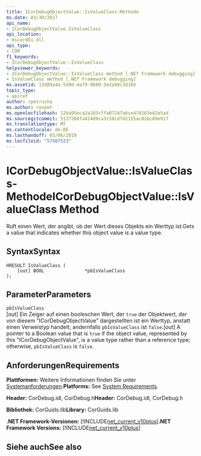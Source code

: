 ```yaml
---
title: ICorDebugObjectValue::IsValueClass-Methode
ms.date: 03/30/2017
api_name:
- ICorDebugObjectValue.IsValueClass
api_location:
- mscordbi.dll
api_type:
- COM
f1_keywords:
- ICorDebugObjectValue::IsValueClass
helpviewer_keywords:
- ICorDebugObjectValue::IsValueClass method [.NET Framework debugging]
- IsValueClass method [.NET Framework debugging]
ms.assetid: 13d89a4a-5d9d-4a79-9600-5e2a98c3d166
topic_type:
- apiref
author: rpetrusha
ms.author: ronpet
ms.openlocfilehash: 12ba95eca2a103cffa07247a6ce474263e42e5ad
ms.sourcegitcommit: 5137208fa414d9ca3c58cdfd2155ac81bc89e917
ms.translationtype: MT
ms.contentlocale: de-DE
ms.lasthandoff: 03/06/2019
ms.locfileid: "57487523"
---
```

# <a name="icordebugobjectvalueisvalueclass-method"></a><span data-ttu-id="a2c9e-102">ICorDebugObjectValue::IsValueClass-Methode</span><span class="sxs-lookup"><span data-stu-id="a2c9e-102">ICorDebugObjectValue::IsValueClass Method</span></span>
<span data-ttu-id="a2c9e-103">Ruft einen Wert, der angibt, ob der Wert dieses Objekts ein Werttyp ist.</span><span class="sxs-lookup"><span data-stu-id="a2c9e-103">Gets a value that indicates whether this object value is a value type.</span></span>  
  
## <a name="syntax"></a><span data-ttu-id="a2c9e-104">Syntax</span><span class="sxs-lookup"><span data-stu-id="a2c9e-104">Syntax</span></span>  
  
```  
HRESULT IsValueClass (  
    [out] BOOL               *pbIsValueClass  
);  
```  
  
## <a name="parameters"></a><span data-ttu-id="a2c9e-105">Parameter</span><span class="sxs-lookup"><span data-stu-id="a2c9e-105">Parameters</span></span>  
 `pbIsValueClass`  
 <span data-ttu-id="a2c9e-106">[out] Ein Zeiger auf einen booleschen Wert, der `true` der Objektwert, der von diesem "ICorDebugObjectValue" dargestellten ist ein Werttyp, anstatt einen Verweistyp handelt; andernfalls `pbIsValueClass` ist `false`.</span><span class="sxs-lookup"><span data-stu-id="a2c9e-106">[out] A pointer to a Boolean value that is `true` if the object value, represented by this "ICorDebugObjectValue", is a value type rather than a reference type; otherwise, `pbIsValueClass` is `false`.</span></span>  
  
## <a name="requirements"></a><span data-ttu-id="a2c9e-107">Anforderungen</span><span class="sxs-lookup"><span data-stu-id="a2c9e-107">Requirements</span></span>  
 <span data-ttu-id="a2c9e-108">**Plattformen:** Weitere Informationen finden Sie unter [Systemanforderungen](../../../../docs/framework/get-started/system-requirements.md).</span><span class="sxs-lookup"><span data-stu-id="a2c9e-108">**Platforms:** See [System Requirements](../../../../docs/framework/get-started/system-requirements.md).</span></span>  
  
 <span data-ttu-id="a2c9e-109">**Header:** CorDebug.idl, CorDebug.h</span><span class="sxs-lookup"><span data-stu-id="a2c9e-109">**Header:** CorDebug.idl, CorDebug.h</span></span>  
  
 <span data-ttu-id="a2c9e-110">**Bibliothek:** CorGuids.lib</span><span class="sxs-lookup"><span data-stu-id="a2c9e-110">**Library:** CorGuids.lib</span></span>  
  
 <span data-ttu-id="a2c9e-111">**.NET Framework-Versionen:** [!INCLUDE[net_current_v10plus](../../../../includes/net-current-v10plus-md.md)]</span><span class="sxs-lookup"><span data-stu-id="a2c9e-111">**.NET Framework Versions:** [!INCLUDE[net_current_v10plus](../../../../includes/net-current-v10plus-md.md)]</span></span>  
  
## <a name="see-also"></a><span data-ttu-id="a2c9e-112">Siehe auch</span><span class="sxs-lookup"><span data-stu-id="a2c9e-112">See also</span></span>


